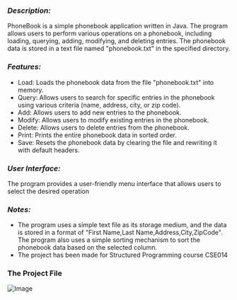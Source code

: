 ### *Description:* 
PhoneBook is a simple phonebook application written in Java. The program allows users to perform various operations on a phonebook, including loading, querying, adding, modifying, and deleting entries. The phonebook data is stored in a text file named "phonebook.txt" in the specified directory.

### *Features:*

* Load: Loads the phonebook data from the file "phonebook.txt" into memory.
* Query: Allows users to search for specific entries in the phonebook using various criteria (name, address, city, or zip code).
* Add: Allows users to add new entries to the phonebook.
* Modify: Allows users to modify existing entries in the phonebook.
* Delete: Allows users to delete entries from the phonebook.
* Print: Prints the entire phonebook data in sorted order.
* Save: Resets the phonebook data by clearing the file and rewriting it with default headers.

### *User Interface:* 
The program provides a user-friendly menu interface that allows users to select the desired operation

### *Notes:* 
* The program uses a simple text file as its storage medium, and the data is stored in a format of "First Name,Last Name,Address,City,ZipCode". The program also uses a simple sorting mechanism to sort the phonebook data based on the selected column.
* The project has been made for Structured Programming course CSE014


### The Project File


![Image](https://github.com/users/Yovsef7/projects/1/assets/161255128/255dbe53-5d61-4cb1-84e6-d50a34026bc9)
